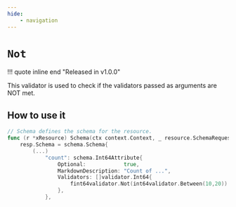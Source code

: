 ```yaml
---
hide:
    - navigation
---
```

# `Not`

!!! quote inline end "Released in v1.0.0"

This validator is used to check if the validators passed as arguments are NOT met.

## How to use it

```go
// Schema defines the schema for the resource.
func (r *xResource) Schema(ctx context.Context, _ resource.SchemaRequest, resp *resource.SchemaResponse) {
    resp.Schema = schema.Schema{
        (...)
            "count": schema.Int64Attribute{
                Optional:            true,
                MarkdownDescription: "Count of ...",
                Validators: []validator.Int64{
                    fint64validator.Not(int64validator.Between(10,20))
                },
            },
```
